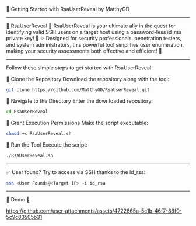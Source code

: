 🚀 Getting Started with RsaUserReveal by MatthyGD

------------------------------------------------------------------------------------------------------------------------------------------------------------

🌟 RsaUserReveal 🌟 
RsaUserReveal is your ultimate ally in the quest for identifying valid SSH users on a target host using a password-less id_rsa private key! 🔑 ✨ Designed for security professionals, penetration testers, and system administrators, this powerful tool simplifies user enumeration, making your security assessments both effective and efficient! 🚀

------------------------------------------------------------------------------------------------------------------------------------------------------------

Follow these simple steps to get started with RsaUserReveal:

🔴 Clone the Repository
Download the repository along with the tool:

```bash
git clone https://github.com/MatthyGD/RsaUserReveal.git
```

🔴 Navigate to the Directory
Enter the downloaded repository:

```bash
cd RsaUserReveal
```

🔴 Grant Execution Permissions
Make the script executable:

```bash
chmod +x RsaUserReveal.sh
```

🔴 Run the Tool
Execute the script:

```bash
./RsaUserReveal.sh
```

------------------------------------------------------------------------------------------------------------------------------------------------------------

✅ User found? Try to access via SSH thanks to the id_rsa:

``` bash
ssh <User Found>@<Target IP> -i id_rsa
```

------------------------------------------------------------------------------------------------------------------------------------------------------------

🌟 Demo 🌟

https://github.com/user-attachments/assets/4722865a-5c1b-46f7-86f0-5c9c83505b31

